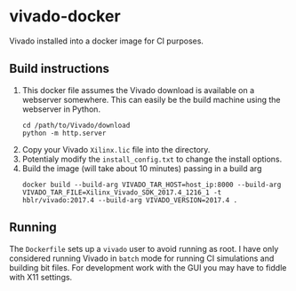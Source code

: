 # vivado-docker

Vivado installed into a docker image for CI purposes.

## Build instructions

1. This docker file assumes the Vivado download is available on a webserver somewhere. This can easily be the build machine using the webserver in Python.
    ```shell
    cd /path/to/Vivado/download
    python -m http.server
    ```
2. Copy your Vivado `Xilinx.lic` file into the directory.
3. Potentialy modify the `install_config.txt` to change the install options.
4. Build the image (will take about 10 minutes) passing in a build arg
    ```shell
    docker build --build-arg VIVADO_TAR_HOST=host_ip:8000 --build-arg VIVADO_TAR_FILE=Xilinx_Vivado_SDK_2017.4_1216_1 -t hblr/vivado:2017.4 --build-arg VIVADO_VERSION=2017.4 .
    ```

## Running

The `Dockerfile` sets up a `vivado` user to avoid running as root. I have only considered running Vivado in `batch` mode for running CI simulations and building bit files. For development work with the GUI you may have to fiddle with X11 settings.
